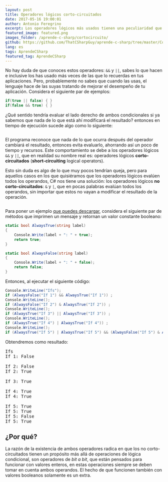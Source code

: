 ```yaml
---
layout: post
title: Operadores lógicos corto-circuitados
date: 2017-05-16 19:00:01
author: Antonio Feregrino
excerpt: Los operadores lógicos más usados tienen una peculiaridad que ayuda a mejorar su desempeño, pero a veces podría ser un comportamiento indeseado. Por suerte, C# cuenta con otros operadores que evitan este comportamiento..
featured_image: featured.png
images_folder: /aprende-c-sharp/cortocircuito/
github: https://github.com/ThatCSharpGuy/aprende-c-sharp/tree/master/CortoCircuito
lang: es
tags: AprendeCSharp
featured_tag: AprendeCSharp
---
```


No hay duda de que conoces estos operadores: `&&` y `||`, sabes lo que hacen e inclusive los has usado más veces de las que lo recuerdas en tus aplicaciones. Pero, probablemente no sabes que cuando las usas, el lenguaje hace de las suyas tratando de mejorar el desempeño de tu aplicación. Considera el siguiente par de ejemplos:  

```csharp  
if(true || false) { } 
if(false && true) { } 
```  

¿Qué sentido tendría evaluar el lado derecho de ambos condicionales si ya sabemos que nada de lo que está ahí modificará el resultado? entonces en tiempo de ejecución sucede algo como lo siguiente:

<div class="pure-g">
    <div class="pure-u-1 pure-u-md-1-2">
<img src="/images/aprende-c-sharp__cortocircuito__or-sc.png" title=""OR shortcircuitted"" />
    </div>
    <div class="pure-u-1 pure-u-md-1-2">
<img src="/images/aprende-c-sharp__cortocircuito__and-sc.png" title=""OR shortcircuitted"" />
    </div>
</div>

El programa reconoce que nada de lo que ocurra después del operador cambiará el resultado, entonces evita evaluarlo, ahorrando así un poco de tiempo y recursos. Este comportamiento se debe a los operadores lógicos `&&` y `||`, que en realidad su nombre real es: operadores lógicos **corto-circuitados**  (**short-circuiting** logical operators).  

Esto sin duda es algo de lo que muy pocos tendrían queja, pero para aquellos casos en los que quisiéramos que los operadores lógicos evalúen todos los operandos, C# nos tiene una solución: los operadores lógicos **no corto-circuitados**: `&` y `|`, que en pocas palabras evalúan todos los operandos, sin importar que estos no vayan a modificar el resultado de la operación.

<div class="pure-g">
    <div class="pure-u-1 pure-u-md-1-2">
<img src="/images/aprende-c-sharp__cortocircuito__or.png" title=""OR shortcircuitted"" />
    </div>
    <div class="pure-u-1 pure-u-md-1-2">
<img src="/images/aprende-c-sharp__cortocircuito__and.png" title=""OR shortcircuitted"" />
    </div>
</div>

Para poner un ejemplo <a href=" https://github.com/ThatCSharpGuy/aprende-c-sharp/tree/master/CortoCircuito" target="_blank">que puedes descargar</a>, considera el siguiente par de métodos que imprimen un mensaje y retornan un valor constante booleano:

```csharp  
static bool AlwaysTrue(string label)
{   
    Console.Write(label + ": " + true);
    return true;
}

static bool AlwaysFalse(string label)
{
    Console.Write(label + ": " + false);
    return false;
}
```  

Entonces, al ejecutar el siguiente código: 

```csharp  
Console.WriteLine("Ifs");
if (AlwaysFalse("If 1") && AlwaysTrue("If 1")) ;
Console.WriteLine();
if (AlwaysFalse("If 2") & AlwaysTrue("If 2")) ;
Console.WriteLine();
if (AlwaysTrue("If 3") || AlwaysTrue("If 3")) ;
Console.WriteLine();
if (AlwaysTrue("If 4") | AlwaysTrue("If 4")) ;
Console.WriteLine();
if (AlwaysTrue("If 5") | AlwaysTrue("If 5") && (AlwaysFalse("If 5") & AlwaysTrue("If 5")));
```  

Obtendremos como resultado:  

<pre>
Ifs
If 1: False

If 2: False
If 2: True

If 3: True

If 4: True
If 4: True

If 5: True
If 5: True
If 5: False
If 5: True
</pre>

## ¿Por qué?  

La razón de la existencia de ambos operadores radica en que los no corto-circuitados tienen un propósito más allá de operaciones de lógica condicional, son operadores de *bit a bit*, que están pensados para funcionar con valores enteros, en estas operaciones siempre se deben tomar en cuenta ambos operandos. El hecho de que funcionen también con valores booleanos solamente es un extra.  
